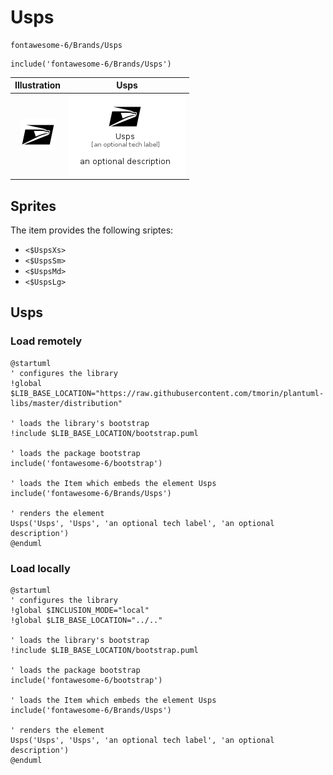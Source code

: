 # Usps


```text
fontawesome-6/Brands/Usps
```

```text
include('fontawesome-6/Brands/Usps')
```



| Illustration | Usps |
| :---: | :---: |
| ![illustration for Illustration](../../fontawesome-6/Brands/Usps.png) | ![illustration for Usps](../../fontawesome-6/Brands/Usps.Local.png) |



## Sprites
The item provides the following sriptes:

- `<$UspsXs>`
- `<$UspsSm>`
- `<$UspsMd>`
- `<$UspsLg>`





## Usps

### Load remotely
```plantuml
@startuml
' configures the library
!global $LIB_BASE_LOCATION="https://raw.githubusercontent.com/tmorin/plantuml-libs/master/distribution"

' loads the library's bootstrap
!include $LIB_BASE_LOCATION/bootstrap.puml

' loads the package bootstrap
include('fontawesome-6/bootstrap')

' loads the Item which embeds the element Usps
include('fontawesome-6/Brands/Usps')

' renders the element
Usps('Usps', 'Usps', 'an optional tech label', 'an optional description')
@enduml
```

### Load locally
```plantuml
@startuml
' configures the library
!global $INCLUSION_MODE="local"
!global $LIB_BASE_LOCATION="../.."

' loads the library's bootstrap
!include $LIB_BASE_LOCATION/bootstrap.puml

' loads the package bootstrap
include('fontawesome-6/bootstrap')

' loads the Item which embeds the element Usps
include('fontawesome-6/Brands/Usps')

' renders the element
Usps('Usps', 'Usps', 'an optional tech label', 'an optional description')
@enduml
```

